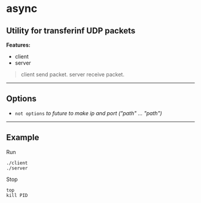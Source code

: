 # async

## Utility for transferinf UDP packets

**Features:**

* client
* server



> client send packet. server receive packet.
___

## Options

* `not options`   *to future to make ip and port (\"path\" ... \"path\")*

___

## Example

Run
```shell
./client
./server
```

Stop
```shell
top
kill PID
```
